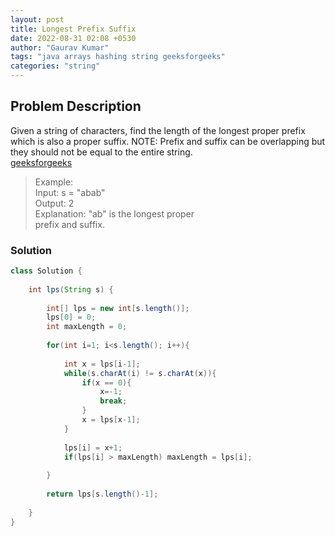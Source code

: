 ```yaml
---
layout: post
title: Longest Prefix Suffix
date: 2022-08-31 02:08 +0530
author: "Gaurav Kumar"
tags: "java arrays hashing string geeksforgeeks"
categories: "string"
---
```


## Problem Description

Given a string of characters, find the length of the longest proper prefix which is also a proper suffix.
NOTE: Prefix and suffix can be overlapping but they should not be equal to the entire string.  
[geeksforgeeks](https://practice.geeksforgeeks.org/problems/longest-prefix-suffix2527/1)

> Example:  
> Input: s = "abab"  
> Output: 2  
> Explanation: "ab" is the longest proper  
> prefix and suffix.  

### Solution

```java
class Solution {
    
    int lps(String s) {
        
        int[] lps = new int[s.length()];
        lps[0] = 0;
        int maxLength = 0;
        
        for(int i=1; i<s.length(); i++){
            
            int x = lps[i-1];
            while(s.charAt(i) != s.charAt(x)){
                if(x == 0){
                    x=-1;
                    break;
                }
                x = lps[x-1];
            }
            
            lps[i] = x+1;
            if(lps[i] > maxLength) maxLength = lps[i];
            
        }
        
        return lps[s.length()-1];
        
    }
}
```
